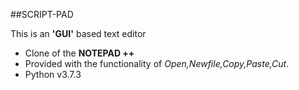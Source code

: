 ##SCRIPT-PAD

This is an **'GUI'** based text editor

- Clone of the **NOTEPAD ++**
- Provided with the functionality of _Open,Newfile,Copy,Paste,Cut_.
- Python v3.7.3



